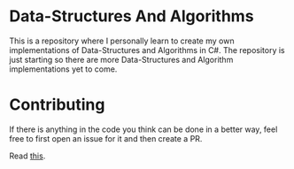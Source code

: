 # Data-Structures And Algorithms

This is a repository where I personally learn to create my own implementations of Data-Structures and Algorithms in C#.
The repository is just starting so there are more Data-Structures and Algorithm implementations yet to come.

# Contributing

If there is anything in the code you think can be done in a better way, feel free to first open an issue for it and then create a PR.

Read [this](CONTRIBUTING.md).

